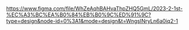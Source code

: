 https://www.figma.com/file/WhZeAqhBAHvaThpZHQ5GmL/2023-2-1st-%EC%A3%BC%EA%B0%84%EB%B0%9C%ED%91%9C?type=design&node-id=0%3A1&mode=design&t=WngsINryLn6a0iq2-1
